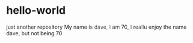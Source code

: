 # hello-world
just another repository
My name is dave, I am 70, I reallu enjoy the name dave, but not being 70
